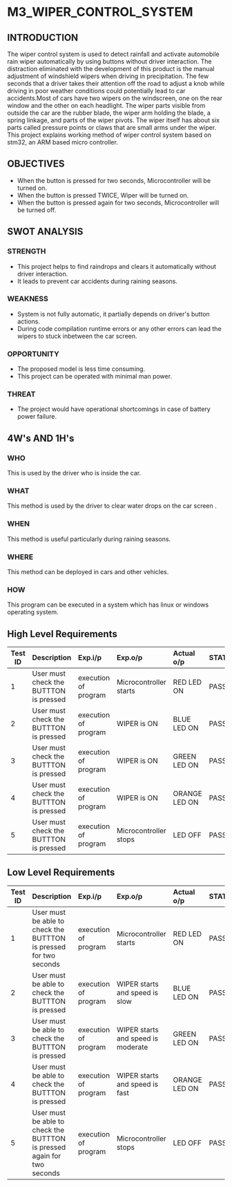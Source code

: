 # M3_WIPER_CONTROL_SYSTEM
## INTRODUCTION

The wiper control system is used to detect rainfall and activate automobile rain wiper automatically by using buttons without driver interaction. The distraction eliminated with the development of this product is the manual adjustment of windshield wipers when driving in precipitation. The few seconds that a driver takes their attention off the road to adjust a knob while driving in poor weather conditions could potentially lead to car accidents.Most of cars have two wipers on the windscreen, one on the rear window and the other on each headlight. The wiper parts visible from outside the car are the rubber blade, the wiper arm holding the blade, a spring linkage, and parts of the wiper pivots. The wiper itself has about six parts called pressure points or claws that are small arms under the wiper. This project explains working method of wiper control system based on stm32, an ARM based micro controller.
## OBJECTIVES
*	When the button is pressed for two seconds, Microcontroller will be turned on.
*	When the button is pressed TWICE, Wiper will be turned on.
*	When the button is pressed again for two seconds, Microcontroller will be turned off.
## SWOT ANALYSIS
### STRENGTH
* This project helps to find raindrops and clears it automatically without driver interaction.
* It leads to prevent car accidents during raining seasons.
### WEAKNESS
* System is not fully automatic, it partially depends on driver's button actions.
* During code compilation runtime errors or any other errors can lead the wipers to stuck inbetween the car screen.
### OPPORTUNITY
* The proposed model is less time consuming.
* This project can be operated with minimal man power.
### THREAT
* The project would have operational shortcomings in case of battery power failure.
## 4W's AND 1H's
### WHO
This is used by the driver who is inside the car.
### WHAT
This method is used by the driver to clear water drops on the car screen .
### WHEN
This method is useful particularly during raining seasons.
### WHERE
This method can be deployed in cars and other vehicles.
### HOW
This program can be executed in a system which has linux or windows operating system.
## High Level Requirements
| Test ID | Description | Exp.i/p | Exp.o/p | Actual o/p | STATUS |
| --------|:------------|:--------|:--------|:-----------|:-------------|
| 1 | User must check the BUTTTON is pressed  | execution of program | Microcontroller starts | RED LED ON| PASS |
| 2 | User must check the BUTTTON is pressed  | execution of program | WIPER is ON| BLUE LED ON| PASS |
| 3 | User must check the BUTTTON is pressed  | execution of program | WIPER is ON | GREEN LED ON| PASS |
| 4 | User must check the BUTTTON is pressed  | execution of program | WIPER is ON | ORANGE LED ON| PASS |
| 5 | User must check the BUTTTON is pressed  | execution of program | Microcontroller stops | LED OFF| PASS |

## Low Level Requirements
| Test ID | Description | Exp.i/p | Exp.o/p | Actual o/p | STATUS |
| --------|:------------|:--------|:--------|:-----------|:-------------|
| 1 | User must be able to check the BUTTTON is pressed for two seconds | execution of program | Microcontroller starts | RED LED ON| PASS |
| 2 | User must be able to check the BUTTTON is pressed  | execution of program | WIPER starts and speed is slow | BLUE LED ON| PASS |
| 3 | User must be able to check the BUTTTON is pressed  | execution of program | WIPER starts and speed is moderate | GREEN LED ON| PASS |
| 4 | User must be able to check the BUTTTON is pressed  | execution of program | WIPER starts and speed is fast | ORANGE LED ON| PASS |
| 5 | User must be able to check the BUTTTON is pressed again for two seconds | execution of program | Microcontroller stops | LED OFF| PASS |
